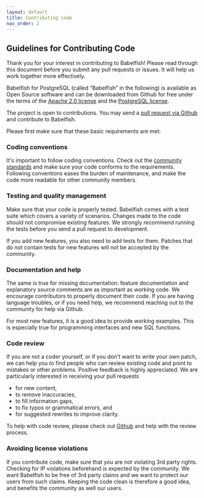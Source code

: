 ```yaml
---
layout: default
title: Contributing code
nav_order: 2
---
```


## Guidelines for Contributing Code

Thank you for your interest in contributing to Babelfish!
Please read through this document before you submit any pull requests or 
issues. It will help us work together more effectively.

Babelfish for PostgreSQL (called &ldquo;Babelfish&rdquo; in the following)
is available as Open Source software and can be downloaded from Github for
free under the terms of the
[Apache 2.0 license](https://www.apache.org/licenses/LICENSE-2.0) and the
[PostgreSQL license](https://www.postgresql.org/about/licence/).

The project is open to contributions. You may send a [pull request via
Github](https://docs.github.com/en/github/collaborating-with-pull-requests/proposing-changes-to-your-work-with-pull-requests/about-pull-requests)
and contribute to Babelfish.

Please first make sure that these basic requirements are met:

### Coding conventions

It's important to follow coding conventions. Check out the
[community standards](https://www.postgresql.org/docs/current/source.html) and
make sure your code conforms to the requirements. Following conventions eases the burden of
maintenance, and make the code more readable for other community members.


### Testing and quality management

Make sure that your code is properly tested. Babelfish comes with a
test suite which covers a variety of scenarios. Changes made to the code should
not compromise existing features. We strongly recommend running the tests
before you send a pull request to development. 

If you add new features, you also need to add tests for them.
Patches that do not contain tests for new features will not be accepted by the
community.


### Documentation and help

The same is true for missing documentation: feature documentation and
explanatory source comments are as important as working code.
We encourage contributors to properly document their code.
If you are having language troubles, or if you need help, we recommend
reaching out to the community for help via Github.

For most new features, it is a good idea to provide working examples.
This is especially true for programming interfaces and new SQL functions. 


### Code review

If you are not a coder yourself, or if you don't want to write your own patch, we
can help you to find people who can review existing code and point to
mistakes or other problems. Positive feedback is highly appreciated. 
We are particularly interested in receiving your pull requests 

- for new content, 
- to remove inaccuracies,  
- to fill information gaps, 
- to fix typos or grammatical errors, and
- for suggested rewrites to improve clarity. 

To help with code review, please check out
[Github](https://github.com/babelfish-for-postgresql/postgresql_modified_for_babelfish) 
and help with the review process.


### Avoiding license violations

If you contribute code, make sure that you are not violating 3rd party rights.
Checking for IP violations beforehand is expected by the community. We want 
Babelfish to be free of 3rd party claims and we want to protect our users 
from such claims. Keeping the code clean is therefore a good
idea, and benefits the community as well our users.
 
